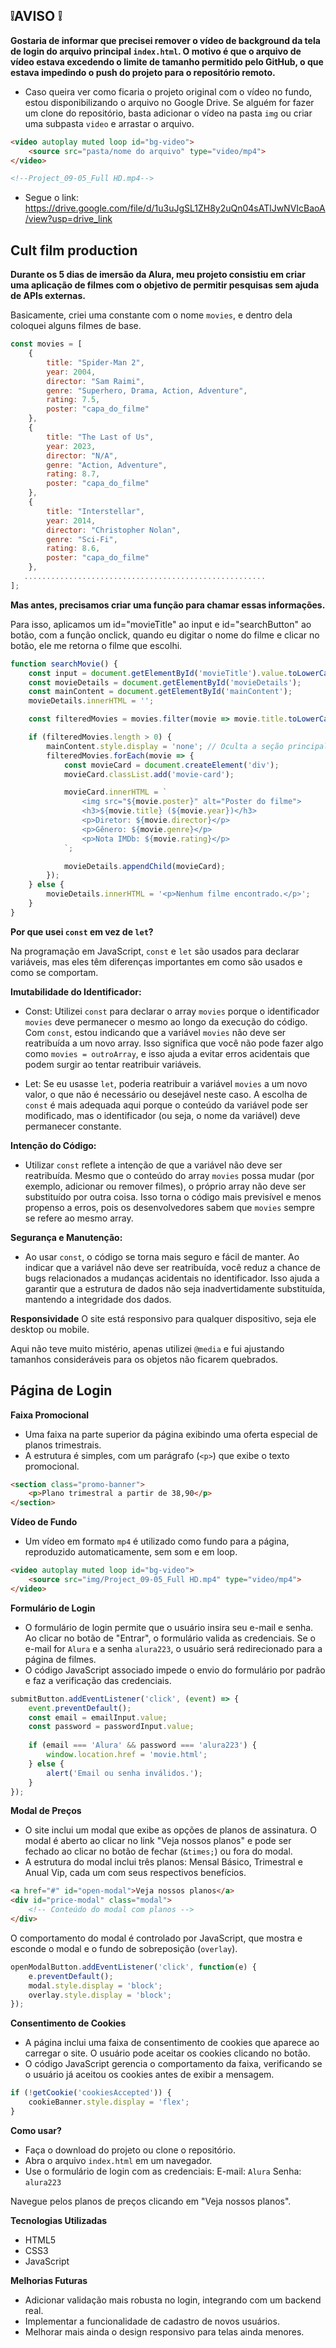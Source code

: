 ## ❕AVISO ❕

**Gostaria de informar que precisei remover o vídeo de background da tela de login do arquivo principal `index.html`. O motivo é que o arquivo de vídeo estava excedendo o limite de tamanho permitido pelo GitHub, o que estava impedindo o push do projeto para o repositório remoto.**

- Caso queira ver como ficaria o projeto original com o vídeo no fundo, estou disponibilizando o arquivo no Google Drive. Se alguém for fazer um clone do repositório, basta adicionar o vídeo na pasta `img` ou criar uma subpasta `video` e arrastar o arquivo.
```html
<video autoplay muted loop id="bg-video">
    <source src="pasta/nome do arquivo" type="video/mp4">
</video>

<!--Project_09-05_Full HD.mp4-->
```
- Segue o link: https://drive.google.com/file/d/1u3uJgSL1ZH8y2uQn04sATlJwNVIcBaoA/view?usp=drive_link

## Cult film production

**Durante os 5 dias de imersão da Alura, meu projeto consistiu em criar uma aplicação de filmes com o objetivo de permitir pesquisas sem ajuda de APIs externas.**

 Basicamente, criei uma constante com o nome `movies`, e dentro dela coloquei alguns filmes de base.

```javascript
const movies = [
    {
        title: "Spider-Man 2",
        year: 2004,
        director: "Sam Raimi",
        genre: "Superhero, Drama, Action, Adventure",
        rating: 7.5,
        poster: "capa_do_filme"
    },
    {
        title: "The Last of Us",
        year: 2023,
        director: "N/A",
        genre: "Action, Adventure",
        rating: 8.7,
        poster: "capa_do_filme"
    },
    {
        title: "Interstellar",
        year: 2014,
        director: "Christopher Nolan",
        genre: "Sci-Fi",
        rating: 8.6,
        poster: "capa_do_filme"
    },
   ......................................................
];
```

**Mas antes, precisamos criar uma função para chamar essas informações.** 

Para isso, aplicamos um id="movieTitle" ao input e id="searchButton" ao botão, com a função onclick, quando eu digitar o nome do filme e clicar no botão, ele me retorna o filme que escolhi.
```javascript
function searchMovie() {
    const input = document.getElementById('movieTitle').value.toLowerCase();
    const movieDetails = document.getElementById('movieDetails');
    const mainContent = document.getElementById('mainContent');
    movieDetails.innerHTML = '';

    const filteredMovies = movies.filter(movie => movie.title.toLowerCase().includes(input));

    if (filteredMovies.length > 0) {
        mainContent.style.display = 'none'; // Oculta a seção principal
        filteredMovies.forEach(movie => {
            const movieCard = document.createElement('div');
            movieCard.classList.add('movie-card');

            movieCard.innerHTML = `
                <img src="${movie.poster}" alt="Poster do filme">
                <h3>${movie.title} (${movie.year})</h3>
                <p>Diretor: ${movie.director}</p>
                <p>Gênero: ${movie.genre}</p>
                <p>Nota IMDb: ${movie.rating}</p>
            `;

            movieDetails.appendChild(movieCard);
        });
    } else {
        movieDetails.innerHTML = '<p>Nenhum filme encontrado.</p>';
    }
}
```
**Por que usei `const` em vez de `let`?**

Na programação em JavaScript, `const` e `let` são usados para declarar variáveis, mas eles têm diferenças importantes em como são usados e como se comportam.

**Imutabilidade do Identificador:**
- Const: Utilizei `const` para declarar o array `movies` porque o identificador `movies` deve permanecer o mesmo ao longo da execução do código. Com `const`, estou indicando que a variável `movies` não deve ser reatribuída a um novo array. Isso significa que você não pode fazer algo como `movies = outroArray`, e isso ajuda a evitar erros acidentais que podem surgir ao tentar reatribuir variáveis.

- Let: Se eu usasse `let`, poderia reatribuir a variável `movies` a um novo valor, o que não é necessário ou desejável neste caso. A escolha de `const` é mais adequada aqui porque o conteúdo da variável pode ser modificado, mas o identificador (ou seja, o nome da variável) deve permanecer constante.

**Intenção do Código:**

- Utilizar `const` reflete a intenção de que a variável não deve ser reatribuída. Mesmo que o conteúdo do array `movies` possa mudar (por exemplo, adicionar ou remover filmes), o próprio array não deve ser substituído por outra coisa. Isso torna o código mais previsível e menos propenso a erros, pois os desenvolvedores sabem que `movies` sempre se refere ao mesmo array.

**Segurança e Manutenção:**

- Ao usar `const`, o código se torna mais seguro e fácil de manter. Ao indicar que a variável não deve ser reatribuída, você reduz a chance de bugs relacionados a mudanças acidentais no identificador. Isso ajuda a garantir que a estrutura de dados não seja inadvertidamente substituída, mantendo a integridade dos dados.


**Responsividade**
O site está responsivo para qualquer dispositivo, seja ele desktop ou mobile.

Aqui não teve muito mistério, apenas utilizei `@media` e fui ajustando tamanhos consideráveis para os objetos não ficarem quebrados.

## Página de Login

**Faixa Promocional**

- Uma faixa na parte superior da página exibindo uma oferta especial de planos trimestrais.
- A estrutura é simples, com um parágrafo (`<p>`) que exibe o texto promocional.
```html
<section class="promo-banner">
    <p>Plano trimestral a partir de 38,90</p>
</section>
```
**Vídeo de Fundo**

- Um vídeo em formato `mp4` é utilizado como fundo para a página, reproduzido automaticamente, sem som e em loop.
```html
<video autoplay muted loop id="bg-video">
    <source src="img/Project_09-05_Full HD.mp4" type="video/mp4">
</video>
```

**Formulário de Login**
- O formulário de login permite que o usuário insira seu e-mail e senha. Ao clicar no botão de "Entrar", o formulário valida as credenciais. Se o e-mail for `Alura` e a senha `alura223`, o usuário será redirecionado para a página de filmes.
- O código JavaScript associado impede o envio do formulário por padrão e faz a verificação das credenciais.
```javascript
submitButton.addEventListener('click', (event) => {
    event.preventDefault();
    const email = emailInput.value;
    const password = passwordInput.value;
    
    if (email === 'Alura' && password === 'alura223') {
        window.location.href = 'movie.html';
    } else {
        alert('Email ou senha inválidos.');
    }
});
```

**Modal de Preços**

- O site inclui um modal que exibe as opções de planos de assinatura. O modal é aberto ao clicar no link "Veja nossos planos" e pode ser fechado ao clicar no botão de fechar (`&times;`) ou fora do modal.
- A estrutura do modal inclui três planos: Mensal Básico, Trimestral e Anual Vip, cada um com seus respectivos benefícios.

```html
<a href="#" id="open-modal">Veja nossos planos</a>
<div id="price-modal" class="modal">
    <!-- Conteúdo do modal com planos -->
</div>
```
O comportamento do modal é controlado por JavaScript, que mostra e esconde o modal e o fundo de sobreposição (`overlay`).
```javascript
openModalButton.addEventListener('click', function(e) {
    e.preventDefault();
    modal.style.display = 'block';
    overlay.style.display = 'block';
});
```

**Consentimento de Cookies**

- A página inclui uma faixa de consentimento de cookies que aparece ao carregar o site. O usuário pode aceitar os cookies clicando no botão.
- O código JavaScript gerencia o comportamento da faixa, verificando se o usuário já aceitou os cookies antes de exibir a mensagem.

```javascript
if (!getCookie('cookiesAccepted')) {
    cookieBanner.style.display = 'flex';
}
```

**Como usar?**

- Faça o download do projeto ou clone o repositório.
- Abra o arquivo `index.html` em um navegador.
- Use o formulário de login com as credenciais: E-mail: `Alura` Senha: `alura223`

Navegue pelos planos de preços clicando em "Veja nossos planos".

**Tecnologias Utilizadas**

- HTML5
- CSS3
- JavaScript

**Melhorias Futuras**

- Adicionar validação mais robusta no login, integrando com um backend real.
- Implementar a funcionalidade de cadastro de novos usuários.
- Melhorar mais ainda o design responsivo para telas ainda menores.
